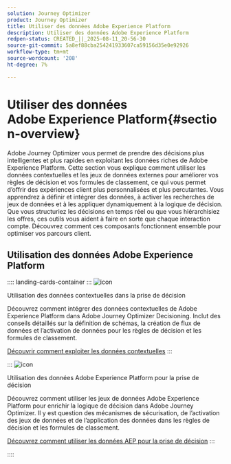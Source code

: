 ```yaml
---
solution: Journey Optimizer
product: Journey Optimizer
title: Utiliser des données Adobe Experience Platform
description: Utiliser des données Adobe Experience Platform
redpen-status: CREATED_||_2025-08-11_20-56-30
source-git-commit: 5a8ef88cba254241933607ca59156d35e0e92926
workflow-type: tm+mt
source-wordcount: '208'
ht-degree: 7%

---
```



# Utiliser des données Adobe Experience Platform{#section-overview}

Adobe Journey Optimizer vous permet de prendre des décisions plus intelligentes et plus rapides en exploitant les données riches de Adobe Experience Platform. Cette section vous explique comment utiliser les données contextuelles et les jeux de données externes pour améliorer vos règles de décision et vos formules de classement, ce qui vous permet d’offrir des expériences client plus personnalisées et plus percutantes. Vous apprendrez à définir et intégrer des données, à activer les recherches de jeux de données et à les appliquer dynamiquement à la logique de décision. Que vous structuriez les décisions en temps réel ou que vous hiérarchisiez les offres, ces outils vous aident à faire en sorte que chaque interaction compte. Découvrez comment ces composants fonctionnent ensemble pour optimiser vos parcours client.

## Utilisation des données Adobe Experience Platform

:::: landing-cards-container
:::
![icon](https://cdn.experienceleague.adobe.com/icons/puzzle-piece.svg)

Utilisation des données contextuelles dans la prise de décision

Découvrez comment intégrer des données contextuelles de Adobe Experience Platform dans Adobe Journey Optimizer Decisioning. Inclut des conseils détaillés sur la définition de schémas, la création de flux de données et l’activation de données pour les règles de décision et les formules de classement.

[Découvrir comment exploiter les données contextuelles](../using/experience-decisioning/context-data.md)
:::

:::
![icon](https://cdn.experienceleague.adobe.com/icons/gear.svg)

Utilisation des données Adobe Experience Platform pour la prise de décision

Découvrez comment utiliser les jeux de données Adobe Experience Platform pour enrichir la logique de décision dans Adobe Journey Optimizer. Il y est question des mécanismes de sécurisation, de l’activation des jeux de données et de l’application des données dans les règles de décision et les formules de classement.

[Découvrez comment utiliser les données AEP pour la prise de décision](../using/experience-decisioning/aep-data-exd.md)
:::

::::
